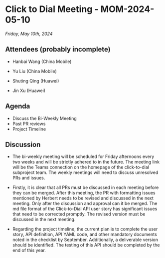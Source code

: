 # Click to Dial Meeting - MOM-2024-05-10

*Friday, May 10th, 2024*

## Attendees (probably incomplete)

* Hanbai Wang (China Mobile)

* Yu Liu (China Mobile)

* Shuting Qing (Huawei)

* Jin Xu (Huawei)

  

## Agenda
* Discuss the  Bi-Weekly Meeting
* Past PR reviews
* Project Timeline



## Discussion

* The bi-weekly meeting will be scheduled for Friday afternoons every two weeks and will be strictly adhered to in the future. The meeting link will be the Teams connection on the homepage of the click-to-dial subproject team. The weekly meetings will need to discuss unresolved PRs and issues.

* Firstly, it is clear that all PRs must be discussed in each meeting before they can be merged. After this meeting, the PR with formatting issues mentioned by Herbert needs to be revised and discussed in the next meeting. Only after the discussion and approval can it be merged. The md file format of the Click-to-Dial API user story has significant issues that need to be corrected promptly. The revised version must be discussed in the next meeting.

* Regarding the project timeline, the current plan is to complete the user story, API definition, API YAML code, and other mandatory documents noted in the checklist by September. Additionally, a deliverable version should be identified. The testing of this API should be completed by the end of this year.





